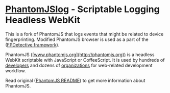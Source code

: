 # [PhantomJSlog](http://phantomjs.org) - Scriptable Logging Headless WebKit

This is a fork of PhantomJS that logs events that might be related to device fingerprinting.
Modified PhantomJS browser is used as a part of the ([FPDetective framework](https://github.com/fpdetective/fpdetective)).

PhantomJS ([www.phantomjs.org](http://phantomjs.org)) is a headless WebKit scriptable with JavaScript or CoffeeScript. It is used by hundreds of [developers](https://github.com/ariya/phantomjs/wiki/Buzz) and dozens of [organizations](https://github.com/ariya/phantomjs/wiki/Users) for web-related development workflow.

Read original ([PhantomJS README](https://github.com/ariya/phantomjs/blob/master/README.md)) to get more information about PhantomJS.

